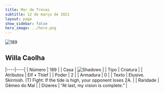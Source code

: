 ```yaml
---
title: Mar de Trevas
subtitle: 12 de março de 2021
layout: page
show_sidebar: false
hero_image: ../hero.png
---
```


![189](https://cdn.keyforgegame.com/media/card_front/pt/496_189_CF9PXV2VCX6Q_pt.png)

## Willa Caolha

|----|----|
| Número | 189 |
| Casa | ![Shadows](https://archonarcana.com/images/thumb/e/ee/Shadows.png/22px-Shadows.png "Sombras") |
| Tipo | Criatura |
| Atributos | Elf • Thief |
| Poder | 2 |
| Armadura | 0 |
| Texto | Elusive. Skirmish.  (T) Fight: If the tide is high, your opponent loses 2A. |
| Raridade | Gêmeo do Mal |
| Dizeres | “At last, my vision is complete.” |

